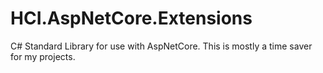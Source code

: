 # HCI.AspNetCore.Extensions
C# Standard Library for use with AspNetCore. This is mostly a time saver for my projects.
